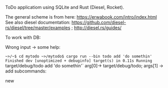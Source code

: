 ToDo applicatiom using SQLite and Rust (Diesel, Rocket).

The general scheme is from here: https://erwabook.com/intro/index.html
See also diesel documentation: https://github.com/diesel-rs/diesel/tree/master/examples ; http://diesel.rs/guides/

To work with DB:

Wrong input -> some help:

`~>/~$ cd mytodo
~>/mytodo$ cargo run --bin todo add 'do somethin'
    Finished dev [unoptimized + debuginfo] target(s) in 0.11s
     Running `target/debug/todo add 'do somethin'`
arg[0]-> target/debug/todo; args[1] -> add
subcommands:

new<title>: create new task

show: get the list of all tasks

delete: delete 'tasks' by stating 'task like string'; be carefull!
'learn C' and 'learn C++' will both deleted by pattern 'learn C'

done: mark a task as 'done', it requires to know the id of the task
that is why it is recommended to use 'show' first to get the id
~>/mytodo$ 

`
`
~>/mytodo$ cargo run --bin todo new 'do something'
    Finished dev [unoptimized + debuginfo] target(s) in 0.02s
     Running `target/debug/todo new 'do something'`
arg[0]-> target/debug/todo; args[1] -> new
~>/mytodo$
`
`
~>/mytodo$ cargo run --bin todo show
    Finished dev [unoptimized + debuginfo] target(s) in 0.02s
     Running `target/debug/todo show`
arg[0]-> target/debug/todo; args[1] -> show
TASKS
-----
id -> 1  title -> learn Rust   done -> pending
id -> 4  title -> learn Kubernetes   done -> pending
id -> 7  title -> learn Haskell   done -> pending
id -> 8  title -> learn C++    done -> pending
id -> 9  title -> learn C   done -> done
id -> 10  title -> learn PyTorch   done -> pending
id -> 11  title -> do something   done -> pending
~>/mytodo$

`
`
>/mytodo$ cargo run --bin todo done 10
    Finished dev [unoptimized + debuginfo] target(s) in 0.02s
     Running `target/debug/todo done 10`
arg[0]-> target/debug/todo; args[1] -> done
This is 10
The task ''learn PyTorch' is marked as 'done'
The task with the id 10 was marked as 'done'
~>/mytodo$ cargo run --bin todo show
    Finished dev [unoptimized + debuginfo] target(s) in 0.11s
     Running `target/debug/todo show`
arg[0]-> target/debug/todo; args[1] -> show
TASKS
-----
id -> 1  title -> learn Rust   done -> pending
id -> 4  title -> learn Kubernetes   done -> pending
id -> 7  title -> learn Haskell   done -> pending
id -> 8  title -> learn C++    done -> pending
id -> 9  title -> learn C   done -> done
id -> 10  title -> learn PyTorch   done -> done
id -> 11  title -> do something   done -> pending
~>/mytodo$ cargo run --bin todo delete 'learn C'
    Finished dev [unoptimized + debuginfo] target(s) in 0.02s
     Running `target/debug/todo delete 'learn C'`
arg[0]-> target/debug/todo; args[1] -> delete
Deleted 2 posts
~>/mytodo$ cargo run --bin todo show
    Finished dev [unoptimized + debuginfo] target(s) in 0.02s
     Running `target/debug/todo show`
arg[0]-> target/debug/todo; args[1] -> show
TASKS
-----
id -> 1  title -> learn Rust   done -> pending
id -> 4  title -> learn Kubernetes   done -> pending
id -> 7  title -> learn Haskell   done -> pending
id -> 10  title -> learn PyTorch   done -> done
id -> 11  title -> do something   done -> pending
~>/mytodo$ cargo run --bin todo done 1
    Finished dev [unoptimized + debuginfo] target(s) in 0.02s
     Running `target/debug/todo done 1`
arg[0]-> target/debug/todo; args[1] -> done
This is 1
The task ''learn Rust' is marked as 'done'
The task with the id 1 was marked as 'done'
~>/mytodo$ 

`
The work is in progress.
